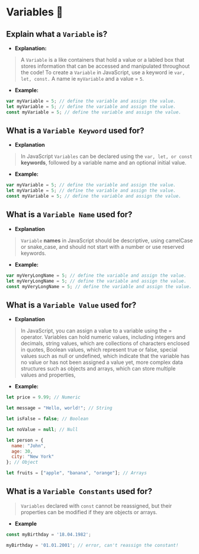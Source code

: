 # Variables 🧠

## Explain what a `Variable` is?

  - **Explanation:**
  > A `Variable` is a like containers that hold a value or a labled box that stores information that can be accessed and manipulated throughout the code! To create a `Variable` in JavaScript, use a keyword ie `var, let, const.` A name ie `myVariable` and a value = `5`.

  - **Example:**
```js
var myVariable = 5; // define the variable and assign the value.
let myVariable = 5; // define the variable and assign the value.
const myVariable = 5; // define the variable and assign the value.
```

## What is a `Variable Keyword` used for?

- **Explanation**
> In JavaScript `Variables` can be declared using the `var, let, or const` **keywords**, followed by a variable name and an optional initial value. 

  - **Example:**
```js
var myVariable = 5; // define the variable and assign the value.
let myVariable = 5; // define the variable and assign the value.
const myVariable = 5; // define the variable and assign the value.
```

## What is a `Variable Name` used for?

- **Explanation**
> `Variable` **names** in JavaScript should be descriptive, using camelCase or snake_case, and should not start with a number or use reserved keywords.

  - **Example:**
```js
var myVeryLongName = 5; // define the variable and assign the value.
let myVeryLongName = 5; // define the variable and assign the value.
const myVeryLongName = 5; // define the variable and assign the value.
```

## What is a `Variable Value` used for?
- **Explanation**
> In JavaScript, you can assign a value to a variable using the = operator. Variables can hold numeric values, including integers and decimals, string values, which are collections of characters enclosed in quotes, Boolean values, which represent true or false, special values such as null or undefined, which indicate that the variable has no value or has not been assigned a value yet, more complex data structures such as objects and arrays, which can store multiple values and properties, 

  - **Example:**
```js
let price = 9.99; // Numeric
```
```js
let message = "Hello, world!"; // String
```
```js
let isFalse = false; // Boolean
```
```js
let noValue = null; // Null
```
```js
let person = {
  name: "John",
  age: 30,
  city: "New York"
}; // Object
```
```js
let fruits = ["apple", "banana", "orange"]; // Arrays
```

## What is a `Variable Constants` used for? 
> `Variables` declared with `const` cannot be reassigned, but their properties can be modified if they are objects or arrays.

- **Example**
```js
const myBirthday = '18.04.1982';

myBirthday = '01.01.2001'; // error, can't reassign the constant!
```